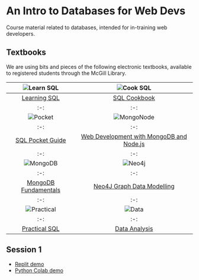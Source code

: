 # An Intro to Databases for Web Devs

Course material related to databases, intended for in-training web developers.

## Textbooks

We are using bits and pieces of the following electronic textbooks, available to registered students through the McGill Library.

![Learn SQL](https://learning.oreilly.com/covers/urn:orm:book:9781492057604/400w/) | ![Cook SQL](https://learning.oreilly.com/covers/urn:orm:book:9781492077435/400w/) 
:-:|:-:
[Learning SQL](https://learning.oreilly.com/library/view/learning-sql-3rd/9781492057604/?sso_link=yes&sso_link_from=mcgill-university) | [SQL Cookbook](https://learning.oreilly.com/library/view/sql-cookbook-2nd/9781492077435/?sso_link=yes&sso_link_from=mcgill-university)
:-:|:-:
![Pocket](https://learning.oreilly.com/covers/urn:orm:book:9781492090397/400w/) | ![MongoNode](https://learning.oreilly.com/covers/urn:orm:book:9781783987306/400w/)
:-:|:-:
[SQL Pocket Guide](https://learning.oreilly.com/library/view/sql-pocket-guide/9781492090397/?sso_link=yes&sso_link_from=mcgill-university) | [Web Development with MongoDB and Node.js](https://learning.oreilly.com/library/view/web-development-with/9781783987306/?sso_link=yes&sso_link_from=mcgill-university)
:-:|:-:
![MongoDB](https://learning.oreilly.com/covers/urn:orm:book:9781839210648/400w/) | ![Neo4j](https://learning.oreilly.com/covers/urn:orm:book:9781784393441/400w/)
:-:|:-:
[MongoDB Fundamentals](https://learning.oreilly.com/library/view/mongodb-fundamentals/9781839210648/?sso_link=yes&sso_link_from=mcgill-university) | [Neo4J Graph Data Modelling](https://learning.oreilly.com/library/view/neo4j-graph-data/9781784393441/?sso_link=yes&sso_link_from=mcgill-university)
:-:|:-:
![Practical](https://user-images.githubusercontent.com/3371682/184220107-220dc950-73fc-4bca-9253-c96014ad2353.png) | ![Data](https://learning.oreilly.com/covers/urn:orm:book:9780750650861/400w/)
:-:|:-:
[Practical SQL](https://learning.oreilly.com/library/view/practical-sql-2nd/9781098129866/?sso_link=yes&sso_link_from=mcgill-university) | [Data Analysis](https://learning.oreilly.com/covers/urn:orm:book:9780750650861/400w/)

## Session 1

- [Replit demo](https://replit.com/@satuelisa/Intro?v=1)
- [Python Colab demo](https://colab.research.google.com/github/satuelisa/DBforWeb/blob/main/DBW_01.ipynb)
